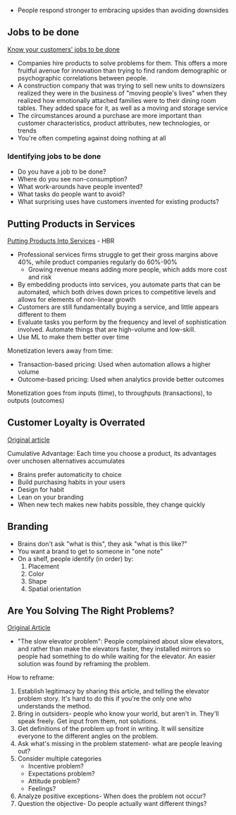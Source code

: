 * People respond stronger to embracing upsides than avoiding downsides

## Jobs to be done

[Know your customers' jobs to be done](https://hbr.org/2016/09/know-your-customers-jobs-to-be-done)

* Companies hire products to solve problems for them. This offers a more fruitful avenue for innovation than trying to find random demographic or psychographic correlations between people.
* A construction company that was trying to sell new units to downsizers realized they were in the business of "moving people's lives" when they realized how emotionally attached families were to their dining room tables. They added space for it, as well as a moving and storage service
* The circumstances around a purchase are more important than customer characteristics, product attributes, new technologies, or trends
* You're often competing against doing nothing at all

### Identifying jobs to be done

* Do you have a job to be done?
* Where do you see non-consumption?
* What work-arounds have people invented?
* What tasks do people want to avoid?
* What surprising uses have customers invented for existing products?

## Putting Products in Services

[Putting Products Into Services](https://hbr.org/2016/09/putting-products-into-services) - HBR

* Professional services firms struggle to get their gross margins above 40%, while product companies regularly do 60%-90%
    * Growing revenue means adding more people, which adds more cost and risk
* By embedding products into services, you automate parts that can be automated, which both drives down prices to competitive levels and allows for elements of non-linear growth
* Customers are still fundamentally buying a service, and little appears different to them
* Evaluate tasks you perform by the frequency and level of sophistication involved. Automate things that are high-volume and low-skill.
* Use ML to make them better over time

Monetization levers away from time:
* Transaction-based pricing: Used when automation allows a higher volume
* Outcome-based pricing: Used when analytics provide better outcomes

Monetization goes from inputs (time), to throughputs (transactions), to outputs (outcomes)

## Customer Loyalty is Overrated

[Original article](https://hbr.org/2017/01/customer-loyalty-is-overrated)

Cumulative Advantage: Each time you choose a product, its advantages over unchosen alternatives accumulates

* Brains prefer automaticity to choice
* Build purchasing habits in your users
* Design for habit
* Lean on your branding
* When new tech makes new habits possible, they change quickly

## Branding

* Brains don't ask "what is this", they ask "what is this like?"
* You want a brand to get to someone in "one note"
* On a shelf, people identify (in order) by:
    1. Placement
    2. Color
    3. Shape
    4. Spatial orientation

## Are You Solving The Right Problems?

[Original Article](https://hbr.org/2017/01/are-you-solving-the-right-problems)

* "The slow elevator problem": People complained about slow elevators, and rather than make the elevators faster, they installed mirrors so people had something to do while waiting for the elevator. An easier solution was found by reframing the problem.

How to reframe:

1) Establish legitimacy by sharing this article, and telling the elevator problem story. It's hard to do this if you're the only one who understands the method.
2) Bring in outsiders- people who know your world, but aren't in. They'll speak freely. Get input from them, not solutions.
3) Get definitions of the problem up front in writing. It will sensitize everyone to the different angles on the problem.
4) Ask what's missing in the problem statement- what are people leaving out?
5) Consider multiple categories
    * Incentive problem?
    * Expectations problem?
    * Attitude problem?
    * Feelings?
6) Analyze positive exceptions- When does the problem not occur?
7) Question the objective- Do people actually want different things?
